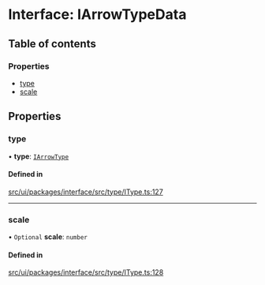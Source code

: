 # Interface: IArrowTypeData

## Table of contents

### Properties

- [type](IArrowTypeData.md#type)
- [scale](IArrowTypeData.md#scale)

## Properties

### type

• **type**: [`IArrowType`](../modules.md#iarrowtype)

#### Defined in

[src/ui/packages/interface/src/type/IType.ts:127](https://github.com/leaferjs/leafer-ui/blob/38558928fc1be6d4d216bb813fcdb043c6cbb533/packages/interface/src/type/IType.ts#L127)

___

### scale

• `Optional` **scale**: `number`

#### Defined in

[src/ui/packages/interface/src/type/IType.ts:128](https://github.com/leaferjs/leafer-ui/blob/38558928fc1be6d4d216bb813fcdb043c6cbb533/packages/interface/src/type/IType.ts#L128)
